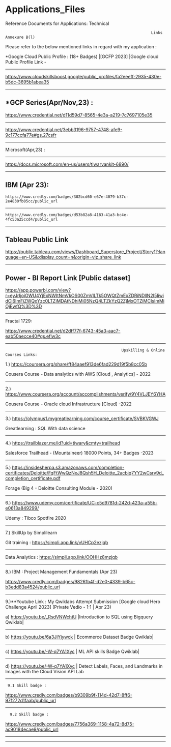 # Applications_Files
Reference Documents for Applications: Technical 


                                                                    Links Annexure B(l)                                                                                      
Please refer to the below mentioned links in regard with my application : 

*Google Cloud Public Profile : (18+ Badges)
 |[GCFP 2023] |Google cloud Public Profile Link - 
 
---------------------------------------------------------------------------------
https://www.cloudskillsboost.google/public_profiles/fa2eeeff-2935-430e-b5dc-3695b1abea35

---------------------------------------------------------------------------------
  *GCP Series(Apr/Nov,23) :
--------------------------------------------------------------------------------- 

  https://www.credential.net/d11d59d7-8565-4e3a-a219-7c7697105e35
  
---------------------------------------------------------------------------------
  https://www.credential.net/3ebb3196-9757-4748-afe9-9c177ccfa77e#gs.27csfr

  -------------------------------------------------------------------------------
  Microsoft(Apr,23)  : 
  
---------------------------------------------------------------------------------
  https://docs.microsoft.com/en-us/users/tiwaryankit-6890/
  
---------------------------------------------------------------------------------
IBM (Apr 23):  
---------------------------------------------------------------------------------
    https://www.credly.com/badges/302bcd60-e67e-4079-b37c-2e4830fb05cc/public_url       
---------------------------------------------------------------------------------
    https://www.credly.com/badges/d53b82a8-4183-41a3-bc4e-4fc53a25ccd4/public_url
---------------------------------------------------------------------------------

Tableau Public Link
---------------------------------------------------------------------------------
https://public.tableau.com/views/Dashboard_Superstore_Project/Story1?:language=en-US&:display_count=n&:origin=viz_share_link

---------------------------------------------------------------------------------
Power - BI Report Link [Public dataset]
------------------------------------------------------------------------------------------------------------------------------------------------------------------

https://app.powerbi.com/view?r=eyJrIjoiOWU4YjExNWItNmVkOS00ZmVlLTk5OWQtZmExZDRiNDllN2I5IiwidCI6ImFiZWQxYzc0LTZiMDAtNDhiMi05NzQ4LTZkYzQ2ZjMxOTZiMCIsImMiOjEwfQ%3D%3D

------------------------------------------------------------------------------------------------------------------------------------------------------------------

Fractal 1729:  

https://www.credential.net/d2dff77f-6743-45a3-aac7-eab50aecce40#gs.eflw3c
___________________________________________________________________________________________________________________________________________

                                                       Upskilling & Online Courses Links: 
1.) https://coursera.org/share/ff84aaef913de6fad229d19f5b8cc05b  

Cousera Course - Data analytics with AWS  [Cloud , Analytics] - 2022

---------------------------------------------------------------------------------

2.)  https://www.coursera.org/account/accomplishments/verify/9Y4VLJEY6YHA 

 Cousera Course - Oracle cloud Infrastructure [Cloud] -2022

 ---------------------------------------------------------------------------------
 
3.)  https://olympus1.mygreatlearning.com/course_certificate/SVBKVGWJ 

  Greatlearning : SQL With data science 

---------------------------------------------------------------------------------
4.)    https://trailblazer.me/id?uid=tiwary&cmty=trailhead

Salesforce Trailhead  - (Mountaineer) 18000 Points, 34+ Badges  -2023

---------------------------------------------------------------------------------
5.)
https://insidesherpa.s3.amazonaws.com/completion-certificates/Deloitte/FqFtWwQzNxJ8Qsh5H_Deloitte_2acbiq7YY2wCsrv9d_completion_certificate.pdf
      
Forage (Big 4 - Deloitte Consulting Module - 2020)

---------------------------------------------------------------------------------
6.) https://www.udemy.com/certificate/UC-c5d9781d-242d-423a-a55b-e0613a849299/  

Udemy : Tibco Spotfire 2020

---------------------------------------------------------------------------------
7.) SkillUp by Simplilearn

Git training :         https://simpli.app.link/vUHCp2ezjqb   

---------------------------------------------------------------------------------

Data Analytics :       https://simpli.app.link/OOHHz8mzjqb   

---------------------------------------------------------------------------------
8.) IBM : Project Management Fundamentals (Apr 23)

https://www.credly.com/badges/98261b4f-d2e0-4339-b65c-b3edd83a4524/public_url

---------------------------------------------------------------------------------
9.)**Youtube Link : My Qwiklabs Attempt Submission [Google cloud Hero Challenge April 2023]  (Private Vedio - 1:1 | Apr 23)

 
a)  https://youtu.be/_RsdVNWchtU        |Introduction to SQL using Bigquery Qwiklab|

---------------------------------------------------------------------------------
b)  https://youtu.be/6a3JiYjywck        | Ecommerce Dataset Badge Qwiklab|

---------------------------------------------------------------------------------

c)  https://youtu.be/-W-q7YA1Xyc        | ML API skills Badge Qwiklab|

---------------------------------------------------------------------------------


d)  https://youtu.be/-W-q7YA1Xyc        | Detect Labels, Faces, and Landmarks in Images with the Cloud Vision API Lab

---------------------------------------------------------------------------------
     9.1 Skill badge :

https://www.credly.com/badges/b9309b9f-114d-42d7-8ff6-97f272d1faab/public_url

---------------------------------------------------------------------------------
      9.2 Skill badge :

https://www.credly.com/badges/7756a369-1158-4a72-8d75-ac90184ecae9/public_url


---------------------------------------------------------------------------------









---------------------------------------------------------------------------------



